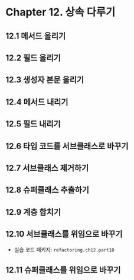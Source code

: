 # Chapter 12. 상속 다루기

## 12.1 메서드 올리기

## 12.2 필드 올리기

## 12.3 생성자 본문 올리기

## 12.4 메서드 내리기

## 12.5 필드 내리기

## 12.6 타입 코드를 서브클래스로 바꾸기

## 12.7 서브클래스 제거하기

## 12.8 슈퍼클래스 추출하기

## 12.9 계층 합치기

## 12.10 서브클래스를 위임으로 바꾸기

- 실습 코드 패키지: `refactoring.ch12.part10`

## 12.11 슈퍼클래스를 위임으로 바꾸기
